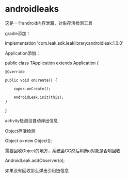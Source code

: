 # androidleaks
这是一个android内存泄漏，对象存活检测工具

gradle添加：

implementation 'com.leak.sdk.leaklibrary:androidleak:1.0.0'

Application添加：

public class TApplication extends Application {

    @Override
    
    public void onCreate() {
    
        super.onCreate();
        
        AndroidLeak.init(this);
    }
    
}

activity检测泄自动弹出信息


Object存活检测

Object o=new Object();
 
 需要回收Object的地方，系统会GC然后判断o对象是否呗回收
 
 AndroidLeak.addObserver(o);
 
 如果没有回收那么弹出引用链信息
